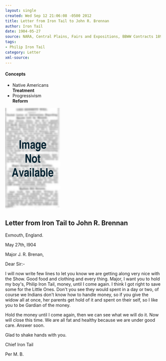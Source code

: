```yaml
---
layout: single
created: Wed Sep 12 21:06:08 -0500 2012
title: Letter from Iron Tail to John R. Brennan
author: Iron Tail
date: 1904-05-27
source: NARA, Central Plains, Fairs and Expositions, BBWW Contracts 1891-1895, Box 162
tags:
- Philip Iron Tail
category: Letter
xml-source: 
---
```

<div class="concepts">
    <h4>Concepts</h4>
    <div class="keywords">
        <ul>
            <li>
                <span title="NA:Treatment" style="background-color: transparent; ">
                    <a title="NA:Treatment" onmouseover="highlightSpan(this.getAttribute('title'))">
                        Native Americans <br>
                        <strong>Treatment</strong>
                    </a>
                </span>
            </li>
            <li>
                <span title="Progressivism:Reform" style="background-color: transparent; ">
                    <a title="Progressivism:Reform" onmouseover="highlightSpan(this.getAttribute('title'))">
                        Progressivism <br>
                        <strong>Reform</strong>
                    </a>
                </span>
            </li>
        </ul>
    </div>
</div>

![Image not available](/figures/default_document.png "Image not available")

## Letter from Iron Tail to John R. Brennan

Exmouth, England.

May 27th, I904

Major J. R. Brenan,

Dear Sir:-

<span title="NA:Treatment" style="background-color: transparent; ">I will now write few lines to let you know we are getting along very nice with the Show. Good food and clothing and every thing</span>. Major, <span title="Progressivism:Reform" style="background-color: transparent; ">I want you to hold my boy's, Philip Iron Tail, money, until I come again. I think I got right to save some for the Little Ones. Don't you see they would spent in a day or two, of course we Indians don't know how to handle money, so if you give the widow all at once, her parents get hold of it and spent on their self, so I like you to be Gardian of the money</span>. 

Hold the money until I come again, then we can see what we will do it. Now will close this time. <span title="NA:Treatment" style="background-color: transparent; ">We are all fat and healthy because we are under good care</span>. Answer soon.

Glad to shake hands with you.

Chief Iron Tail 

Per M. B.